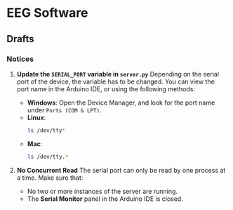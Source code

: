 # EEG Software 

## Drafts 

### Notices 

1. **Update the `SERIAL_PORT` variable in `server.py`** 
    Depending on the serial port of the device, the variable has to be changed. You can view the port name in the Arduino IDE, or using the following methods:
    - **Windows**: Open the Device Manager, and look for the port name under `Ports (COM & LPT)`.
    - **Linux**:
        ```bash
        ls /dev/tty*
        ```
    - **Mac**:
        ```bash
        ls /dev/tty.*
        ```

2. **No Concurrent Read**
    The serial port can only be read by one process at a time. Make sure that:
    - No two or more instances of the server are running.
    - The **Serial Monitor** panel in the Arduino IDE is closed.